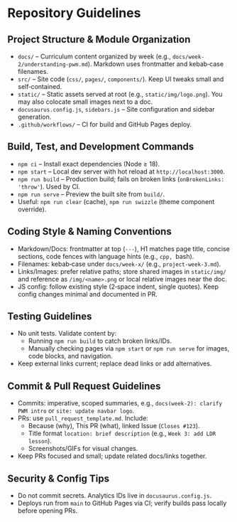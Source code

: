 # Repository Guidelines

## Project Structure & Module Organization
- `docs/` – Curriculum content organized by week (e.g., `docs/week-2/understanding-pwm.md`). Markdown uses frontmatter and kebab‑case filenames.
- `src/` – Site code (`css/`, `pages/`, `components/`). Keep UI tweaks small and self‑contained.
- `static/` – Static assets served at root (e.g., `static/img/logo.png`). You may also colocate small images next to a doc.
- `docusaurus.config.js`, `sidebars.js` – Site configuration and sidebar generation.
- `.github/workflows/` – CI for build and GitHub Pages deploy.

## Build, Test, and Development Commands
- `npm ci` – Install exact dependencies (Node ≥ 18).
- `npm start` – Local dev server with hot reload at `http://localhost:3000`.
- `npm run build` – Production build; fails on broken links (`onBrokenLinks: 'throw'`). Used by CI.
- `npm run serve` – Preview the built site from `build/`.
- Useful: `npm run clear` (cache), `npm run swizzle` (theme component override).

## Coding Style & Naming Conventions
- Markdown/Docs: frontmatter at top (`---`), H1 matches page title, concise sections, code fences with language hints (e.g., ```cpp, ```bash).
- Filenames: kebab‑case under `docs/week-x/` (e.g., `project-week-3.md`).
- Links/Images: prefer relative paths; store shared images in `static/img/` and reference as `/img/<name>.png` or local relative images near the doc.
- JS config: follow existing style (2‑space indent, single quotes). Keep config changes minimal and documented in PR.

## Testing Guidelines
- No unit tests. Validate content by:
  - Running `npm run build` to catch broken links/IDs.
  - Manually checking pages via `npm start` or `npm run serve` for images, code blocks, and navigation.
- Keep external links current; replace dead links or add alternatives.

## Commit & Pull Request Guidelines
- Commits: imperative, scoped summaries, e.g., `docs(week-2): clarify PWM intro` or `site: update navbar logo`.
- PRs: use `pull_request_template.md`. Include:
  - Because (why), This PR (what), linked Issue (`Closes #123`).
  - Title format `location: brief description` (e.g., `Week 3: add LDR lesson`).
  - Screenshots/GIFs for visual changes.
- Keep PRs focused and small; update related docs/links together.

## Security & Config Tips
- Do not commit secrets. Analytics IDs live in `docusaurus.config.js`.
- Deploys run from `main` to GitHub Pages via CI; verify builds pass locally before opening PRs.
